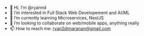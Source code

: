 - 👋 Hi, I’m @ryannd
- 👀 I’m interested in Full Stack Web Developement and AI/ML
- 🌱 I’m currently learning Microservices, NestJS
- 💞️ I’m looking to collaborate on web/mobile apps, anything really
- 📫 How to reach me: ryan2dimaranan@gmail.com

<!---
ryannd/ryannd is a ✨ special ✨ repository because its `README.md` (this file) appears on your GitHub profile.
You can click the Preview link to take a look at your changes.
--->
